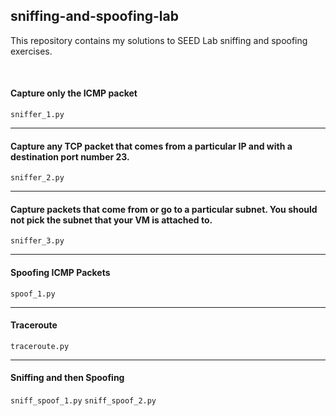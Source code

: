 ## sniffing-and-spoofing-lab
This repository contains my solutions to SEED Lab sniffing and spoofing exercises.

<br>

#### Capture only the ICMP packet
`sniffer_1.py`
___

#### Capture any TCP packet that comes from a particular IP and with a destination port number 23.
`sniffer_2.py`
___

#### Capture packets that come from or go to a particular subnet. You should not pick the subnet that your VM is attached to.
`sniffer_3.py`
___

#### Spoofing ICMP Packets
`spoof_1.py`
___

#### Traceroute
`traceroute.py`
___

#### Sniffing and then Spoofing
`sniff_spoof_1.py`
`sniff_spoof_2.py`

